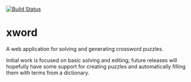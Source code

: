 [![Build Status](https://travis-ci.org/turnerhayes/xword.svg?branch=master)](https://travis-ci.org/turnerhayes/xword)

# xword

A web application for solving and generating crossword puzzles.

Initial work is focused on basic solving and editing; future releases will hopefully have some support for creating puzzles and automatically filling them with terms from a dictionary.
